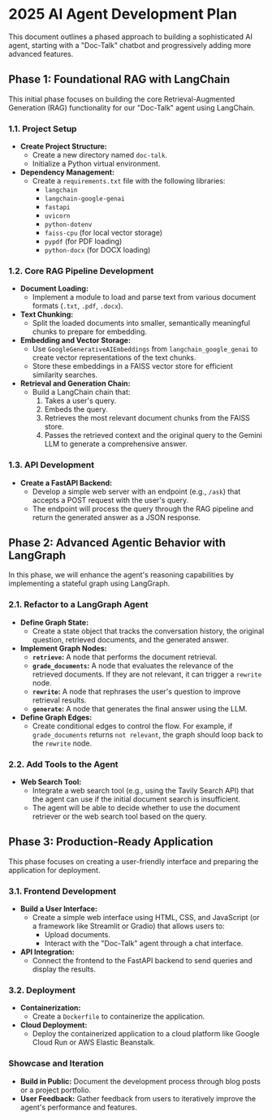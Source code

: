 # 2025 AI Agent Development Plan

This document outlines a phased approach to building a sophisticated AI agent, starting with a "Doc-Talk" chatbot and progressively adding more advanced features.

## Phase 1: Foundational RAG with LangChain

This initial phase focuses on building the core Retrieval-Augmented Generation (RAG) functionality for our "Doc-Talk" agent using LangChain.

### 1.1. Project Setup
- **Create Project Structure:**
  - Create a new directory named `doc-talk`.
  - Initialize a Python virtual environment.
- **Dependency Management:**
  - Create a `requirements.txt` file with the following libraries:
    - `langchain`
    - `langchain-google-genai`
    - `fastapi`
    - `uvicorn`
    - `python-dotenv`
    - `faiss-cpu` (for local vector storage)
    - `pypdf` (for PDF loading)
    - `python-docx` (for DOCX loading)

### 1.2. Core RAG Pipeline Development
- **Document Loading:**
  - Implement a module to load and parse text from various document formats (`.txt`, `.pdf`, `.docx`).
- **Text Chunking:**
  - Split the loaded documents into smaller, semantically meaningful chunks to prepare for embedding.
- **Embedding and Vector Storage:**
  - Use `GoogleGenerativeAIEmbeddings` from `langchain_google_genai` to create vector representations of the text chunks.
  - Store these embeddings in a FAISS vector store for efficient similarity searches.
- **Retrieval and Generation Chain:**
  - Build a LangChain chain that:
    1. Takes a user's query.
    2. Embeds the query.
    3. Retrieves the most relevant document chunks from the FAISS store.
    4. Passes the retrieved context and the original query to the Gemini LLM to generate a comprehensive answer.

### 1.3. API Development
- **Create a FastAPI Backend:**
  - Develop a simple web server with an endpoint (e.g., `/ask`) that accepts a POST request with the user's query.
  - The endpoint will process the query through the RAG pipeline and return the generated answer as a JSON response.

## Phase 2: Advanced Agentic Behavior with LangGraph

In this phase, we will enhance the agent's reasoning capabilities by implementing a stateful graph using LangGraph.

### 2.1. Refactor to a LangGraph Agent
- **Define Graph State:**
  - Create a state object that tracks the conversation history, the original question, retrieved documents, and the generated answer.
- **Implement Graph Nodes:**
  - **`retrieve`:** A node that performs the document retrieval.
  - **`grade_documents`:** A node that evaluates the relevance of the retrieved documents. If they are not relevant, it can trigger a `rewrite` node.
  - **`rewrite`:** A node that rephrases the user's question to improve retrieval results.
  - **`generate`:** A node that generates the final answer using the LLM.
- **Define Graph Edges:**
  - Create conditional edges to control the flow. For example, if `grade_documents` returns `not relevant`, the graph should loop back to the `rewrite` node.

### 2.2. Add Tools to the Agent
- **Web Search Tool:**
  - Integrate a web search tool (e.g., using the Tavily Search API) that the agent can use if the initial document search is insufficient.
  - The agent will be able to decide whether to use the document retriever or the web search tool based on the query.

## Phase 3: Production-Ready Application

This phase focuses on creating a user-friendly interface and preparing the application for deployment.

### 3.1. Frontend Development
- **Build a User Interface:**
  - Create a simple web interface using HTML, CSS, and JavaScript (or a framework like Streamlit or Gradio) that allows users to:
    - Upload documents.
    - Interact with the "Doc-Talk" agent through a chat interface.
- **API Integration:**
  - Connect the frontend to the FastAPI backend to send queries and display the results.

### 3.2. Deployment
- **Containerization:**
  - Create a `Dockerfile` to containerize the application.
- **Cloud Deployment:**
  - Deploy the containerized application to a cloud platform like Google Cloud Run or AWS Elastic Beanstalk.

### Showcase and Iteration
- **Build in Public:** Document the development process through blog posts or a project portfolio.
- **User Feedback:** Gather feedback from users to iteratively improve the agent's performance and features.
